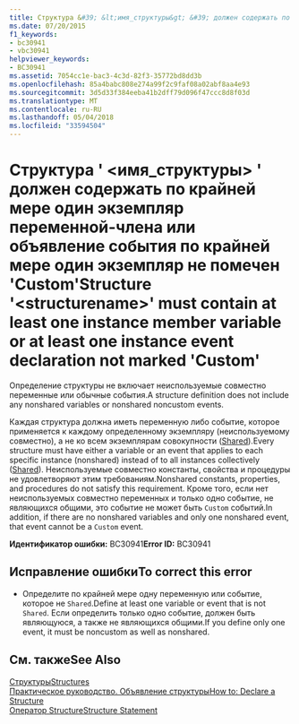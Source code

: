 ```yaml
---
title: Структура &#39; &lt;имя_структуры&gt; &#39; должен содержать по крайней мере один экземпляр переменной-члена или объявление события по крайней мере один экземпляр не помечен &#39;Custom&#39;
ms.date: 07/20/2015
f1_keywords:
- bc30941
- vbc30941
helpviewer_keywords:
- BC30941
ms.assetid: 7054cc1e-bac3-4c3d-82f3-35772bd8dd3b
ms.openlocfilehash: 85a4babc808e274a99f2c9faf08a02abf8aa4e93
ms.sourcegitcommit: 3d5d33f384eeba41b2dff79d096f47ccc8d8f03d
ms.translationtype: MT
ms.contentlocale: ru-RU
ms.lasthandoff: 05/04/2018
ms.locfileid: "33594504"
---
```

# <a name="structure-39ltstructurenamegt39-must-contain-at-least-one-instance-member-variable-or-at-least-one-instance-event-declaration-not-marked-39custom39"></a><span data-ttu-id="42100-102">Структура &#39; &lt;имя_структуры&gt; &#39; должен содержать по крайней мере один экземпляр переменной-члена или объявление события по крайней мере один экземпляр не помечен &#39;Custom&#39;</span><span class="sxs-lookup"><span data-stu-id="42100-102">Structure &#39;&lt;structurename&gt;&#39; must contain at least one instance member variable or at least one instance event declaration not marked &#39;Custom&#39;</span></span>
<span data-ttu-id="42100-103">Определение структуры не включает неиспользуемые совместно переменные или обычные события.</span><span class="sxs-lookup"><span data-stu-id="42100-103">A structure definition does not include any nonshared variables or nonshared noncustom events.</span></span>  
  
 <span data-ttu-id="42100-104">Каждая структура должна иметь переменную либо событие, которое применяется к каждому определенному экземпляру (неиспользуемому совместно), а не ко всем экземплярам совокупности ([Shared](../../../visual-basic/language-reference/modifiers/shared.md)).</span><span class="sxs-lookup"><span data-stu-id="42100-104">Every structure must have either a variable or an event that applies to each specific instance (nonshared) instead of to all instances collectively ([Shared](../../../visual-basic/language-reference/modifiers/shared.md)).</span></span> <span data-ttu-id="42100-105">Неиспользуемые совместно константы, свойства и процедуры не удовлетворяют этим требованиям.</span><span class="sxs-lookup"><span data-stu-id="42100-105">Nonshared constants, properties, and procedures do not satisfy this requirement.</span></span> <span data-ttu-id="42100-106">Кроме того, если нет неиспользуемых совместно переменных и только одно событие, не являющихся общими, это событие не может быть `Custom` событий.</span><span class="sxs-lookup"><span data-stu-id="42100-106">In addition, if there are no nonshared variables and only one nonshared event, that event cannot be a `Custom` event.</span></span>  
  
 <span data-ttu-id="42100-107">**Идентификатор ошибки:** BC30941</span><span class="sxs-lookup"><span data-stu-id="42100-107">**Error ID:** BC30941</span></span>  
  
## <a name="to-correct-this-error"></a><span data-ttu-id="42100-108">Исправление ошибки</span><span class="sxs-lookup"><span data-stu-id="42100-108">To correct this error</span></span>  
  
-   <span data-ttu-id="42100-109">Определите по крайней мере одну переменную или событие, которое не `Shared`.</span><span class="sxs-lookup"><span data-stu-id="42100-109">Define at least one variable or event that is not `Shared`.</span></span> <span data-ttu-id="42100-110">Если определить только одно событие, должен быть являющуюся, а также не являющихся общими.</span><span class="sxs-lookup"><span data-stu-id="42100-110">If you define only one event, it must be noncustom as well as nonshared.</span></span>  
  
## <a name="see-also"></a><span data-ttu-id="42100-111">См. также</span><span class="sxs-lookup"><span data-stu-id="42100-111">See Also</span></span>  
 [<span data-ttu-id="42100-112">Структуры</span><span class="sxs-lookup"><span data-stu-id="42100-112">Structures</span></span>](../../../visual-basic/programming-guide/language-features/data-types/structures.md)  
 [<span data-ttu-id="42100-113">Практическое руководство. Объявление структуры</span><span class="sxs-lookup"><span data-stu-id="42100-113">How to: Declare a Structure</span></span>](../../../visual-basic/programming-guide/language-features/data-types/how-to-declare-a-structure.md)  
 [<span data-ttu-id="42100-114">Оператор Structure</span><span class="sxs-lookup"><span data-stu-id="42100-114">Structure Statement</span></span>](../../../visual-basic/language-reference/statements/structure-statement.md)
